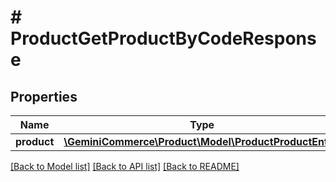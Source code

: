 # # ProductGetProductByCodeResponse


## Properties


Name | Type | Description | Notes
------------ | ------------- | ------------- | -------------
**product**| [**\GeminiCommerce\Product\Model\ProductProductEntity**](ProductProductEntity.md) |   | [optional]


[[Back to Model list]](../../README.md#models) [[Back to API list]](../../README.md#endpoints) [[Back to README]](../../README.md)